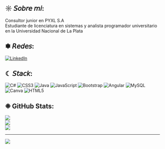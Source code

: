 ## ☼ 𝘚𝘰𝘣𝘳𝘦 𝘮𝘪:
Consultor junior en PYXL S.A<br>Estudiante de licenciatura en sistemas y analista programador universitario en la Universidad Nacional de La Plata


## ✽ 𝘙𝘦𝘥𝘦𝘴:
[![LinkedIn](https://img.shields.io/badge/LinkedIn-%230077B5.svg?logo=linkedin&logoColor=white)](https://linkedin.com/in/https://www.linkedin.com/in/ssofiaavila/) 

## ☾ 𝘚𝘵𝘢𝘤𝘬:
![C#](https://img.shields.io/badge/c%23-%23239120.svg?style=flat-square&logo=c-sharp&logoColor=white) ![CSS3](https://img.shields.io/badge/css3-%231572B6.svg?style=flat-square&logo=css3&logoColor=white) ![Java](https://img.shields.io/badge/java-%23ED8B00.svg?style=flat-square&logo=java&logoColor=white) ![JavaScript](https://img.shields.io/badge/javascript-%23323330.svg?style=flat-square&logo=javascript&logoColor=%23F7DF1E) ![Bootstrap](https://img.shields.io/badge/bootstrap-%23563D7C.svg?style=flat-square&logo=bootstrap&logoColor=white) ![Angular](https://img.shields.io/badge/angular-%23DD0031.svg?style=flat-square&logo=angular&logoColor=white) ![MySQL](https://img.shields.io/badge/mysql-%2300f.svg?style=flat-square&logo=mysql&logoColor=white) ![Canva](https://img.shields.io/badge/Canva-%2300C4CC.svg?style=flat-square&logo=Canva&logoColor=white) ![HTML5](https://img.shields.io/badge/html5-%23E34F26.svg?style=flat-square&logo=html5&logoColor=white)
## ❉  GitHub Stats:
![](https://github-readme-stats.vercel.app/api?username=ssofiaavila&theme=jolly&hide_border=true&include_all_commits=true&count_private=false)<br/>
![](https://github-readme-streak-stats.herokuapp.com/?user=ssofiaavila&theme=jolly&hide_border=true)<br/>
![](https://github-readme-stats.vercel.app/api/top-langs/?username=ssofiaavila&theme=jolly&hide_border=true&include_all_commits=true&count_private=false&layout=compact)

---
[![](https://visitcount.itsvg.in/api?id=ssofiaavila&icon=7&color=11)](https://visitcount.itsvg.in)

<!-- Proudly created with GPRM ( https://gprm.itsvg.in ) -->


